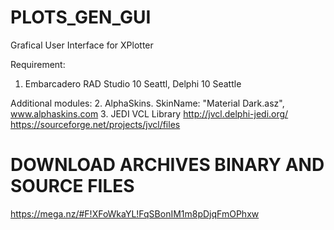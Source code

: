 # PLOTS_GEN_GUI
Grafical User Interface for XPlotter

 Requirement:
1. Embarcadero RAD Studio 10 Seattl, Delphi 10 Seattle

Additional modules:
2. AlphaSkins. SkinName: "Material Dark.asz", www.alphaskins.com 
3. JEDI VCL Library 
  http://jvcl.delphi-jedi.org/
  https://sourceforge.net/projects/jvcl/files 
  
  
# DOWNLOAD ARCHIVES BINARY AND SOURCE FILES
https://mega.nz/#F!XFoWkaYL!FqSBonIM1m8pDjqFmOPhxw
